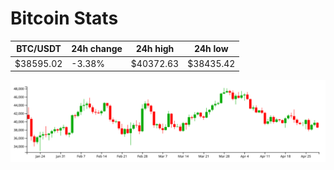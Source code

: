 # Bitcoin Stats

BTC/USDT|24h change|24h high|24h low|
|---|---|---|---|
|$38595.02|-3.38%|$40372.63|$38435.42|

<img src="./chart.svg">
